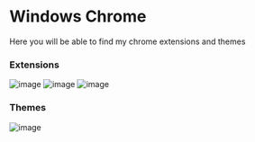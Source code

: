 # Windows Chrome

Here you will be able to find my chrome extensions and themes

### Extensions

![image](https://user-images.githubusercontent.com/73474137/167952708-13f0aecc-e0be-421b-b29e-0a6c3d51c056.png)
![image](https://user-images.githubusercontent.com/73474137/167952746-d716a12b-7a5d-4a5b-aec1-4d105e728abf.png)
![image](https://user-images.githubusercontent.com/73474137/167952726-ed0ef6db-8e4f-4797-a5dd-84d0592a3a0a.png)

### Themes

![image](https://user-images.githubusercontent.com/73474137/167952634-fa0f2301-1055-41c0-9ac6-13062ee50386.png)
